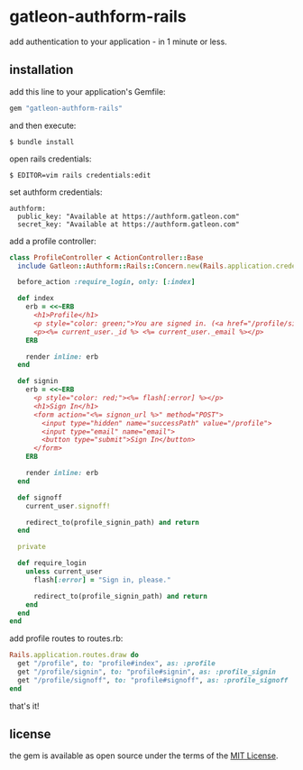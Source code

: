 # gatleon-authform-rails

add authentication to your application - in 1 minute or less.

## installation

add this line to your application's Gemfile:

```ruby
gem "gatleon-authform-rails"
```

and then execute:

```
$ bundle install
```

open rails credentials:

```
$ EDITOR=vim rails credentials:edit
```

set authform credentials:

```
authform:
  public_key: "Available at https://authform.gatleon.com"
  secret_key: "Available at https://authform.gatleon.com"
```

add a profile controller:

```ruby
class ProfileController < ActionController::Base
  include Gatleon::Authform::Rails::Concern.new(Rails.application.credentials.dig(:authform))

  before_action :require_login, only: [:index]

  def index
    erb = <<~ERB
      <h1>Profile</h1>
      <p style="color: green;">You are signed in. (<a href="/profile/signoff">sign off</a>)</p>
      <p><%= current_user._id %> <%= current_user._email %></p>
    ERB

    render inline: erb
  end

  def signin
    erb = <<~ERB
      <p style="color: red;"><%= flash[:error] %></p>
      <h1>Sign In</h1>
      <form action="<%= signon_url %>" method="POST">
        <input type="hidden" name="successPath" value="/profile">
        <input type="email" name="email">
        <button type="submit">Sign In</button>
      </form>
    ERB

    render inline: erb
  end

  def signoff
    current_user.signoff!

    redirect_to(profile_signin_path) and return
  end

  private

  def require_login
    unless current_user
      flash[:error] = "Sign in, please."

      redirect_to(profile_signin_path) and return
    end
  end
end
```

add profile routes to routes.rb:

```ruby
Rails.application.routes.draw do
  get "/profile", to: "profile#index", as: :profile
  get "/profile/signin", to: "profile#signin", as: :profile_signin
  get "/profile/signoff", to: "profile#signoff", as: :profile_signoff
end
```

that's it!

## license

the gem is available as open source under the terms of the [MIT License](https://opensource.org/licenses/MIT).

